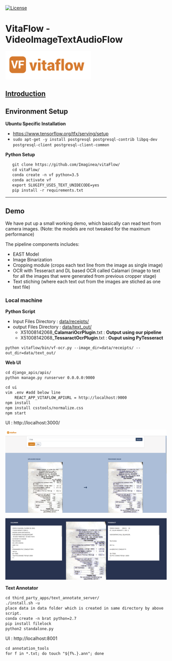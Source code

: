 [![License](https://img.shields.io/badge/license-Apache%202.0-blue.svg)](https://github.com/imaginea/vitaflow/blob/master/LICENSE)


# VitaFlow - VideoImageTextAudioFlow
 ![](vitaflow-logo.png)

## [Introduction](what_is_vitaflow.md)

## Environment Setup

**Ubuntu Specific Installation**
- https://www.tensorflow.org/tfx/serving/setup
- `sudo apt-get -y install postgresql postgresql-contrib libpq-dev postgresql-client postgresql-client-common`


**Python Setup**

```
   git clone https://github.com/Imaginea/vitaFlow/
   cd vitaFlow/
   conda create -n vf python=3.5
   conda activate vf
   export SLUGIFY_USES_TEXT_UNIDECODE=yes
   pip install -r requirements.txt
```



---------------------------------------------------------------------------------------------------------

## Demo  
We have put up a small working demo, which basically can read text from camera images. (Note: the models are not tweaked for the maximum performance)   

The pipeline components includes:   
 - EAST Model
 - Image Binarization 
 - Cropping module (crops each text line from the image as single image)
 - OCR with Tesseract and DL based OCR called Calamari  (image to text for all the images that were generated from previous cropper stage)
 - Text stiching (where each text out from the images are stiched as one text file)
 
### Local machine

**Python Script**  

- Input Files Directory : [data/receipts/](data/receipts/)
- output  Files Directory : [data/text_out/](data/text_out/)
  - X51008142068_**CalamariOcrPlugin**.txt : **Output using our pipeline**
  - X51008142068_**TessaractOcrPlugin**.txt : **Ouput using PyTesseract**
  
```
python vitaflow/bin/vf-ocr.py --image_dir=data/receipts/ --out_dir=data/text_out/
```

**Web UI**

```
cd django_apis/apis/
python manage.py runserver 0.0.0.0:9000
```


```
cd ui
vim .env #add below line
    REACT_APP_VITAFLOW_APIURL = http://localhost:9000
npm install
npm install csstools/normalize.css
npm start
```

UI : http://localhost:3000/

![](docs/images/demo1.png)

![](docs/images/demo2.png)


**Text Annotator**
```
cd third_party_apps/text_annotate_server/
./install.sh -u
place data in data folder which is created in same directory by above script.
conda create -n brat python=2.7
pip install filelock
python2 standalone.py
```

UI : http://localhost:8001

```shell script
cd annotation_tools
for f in *.txt; do touch "${f%.}.ann"; done
```